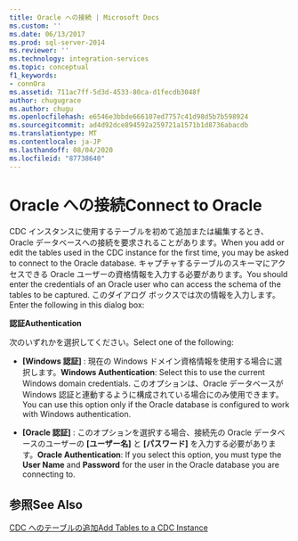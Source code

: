 ```yaml
---
title: Oracle への接続 | Microsoft Docs
ms.custom: ''
ms.date: 06/13/2017
ms.prod: sql-server-2014
ms.reviewer: ''
ms.technology: integration-services
ms.topic: conceptual
f1_keywords:
- connOra
ms.assetid: 711ac7ff-5d3d-4533-80ca-d1fecdb3048f
author: chugugrace
ms.author: chugu
ms.openlocfilehash: e6546e3bbde666107ed7757c41d98d5b7b598924
ms.sourcegitcommit: ad4d92dce894592a259721a1571b1d8736abacdb
ms.translationtype: MT
ms.contentlocale: ja-JP
ms.lasthandoff: 08/04/2020
ms.locfileid: "87738640"
---
```

# <a name="connect-to-oracle"></a><span data-ttu-id="1e517-102">Oracle への接続</span><span class="sxs-lookup"><span data-stu-id="1e517-102">Connect to Oracle</span></span>
  <span data-ttu-id="1e517-103">CDC インスタンスに使用するテーブルを初めて追加または編集するとき、Oracle データベースへの接続を要求されることがあります。</span><span class="sxs-lookup"><span data-stu-id="1e517-103">When you add or edit the tables used in the CDC instance for the first time, you may be asked to connect to the Oracle database.</span></span> <span data-ttu-id="1e517-104">キャプチャするテーブルのスキーマにアクセスできる Oracle ユーザーの資格情報を入力する必要があります。</span><span class="sxs-lookup"><span data-stu-id="1e517-104">You should enter the credentials of an Oracle user who can access the schema of the tables to be captured.</span></span> <span data-ttu-id="1e517-105">このダイアログ ボックスでは次の情報を入力します。</span><span class="sxs-lookup"><span data-stu-id="1e517-105">Enter the following in this dialog box:</span></span>  
  
 <span data-ttu-id="1e517-106">**認証**</span><span class="sxs-lookup"><span data-stu-id="1e517-106">**Authentication**</span></span>  
  
 <span data-ttu-id="1e517-107">次のいずれかを選択してください。</span><span class="sxs-lookup"><span data-stu-id="1e517-107">Select one of the following:</span></span>  
  
-   <span data-ttu-id="1e517-108">**[Windows 認証]** : 現在の Windows ドメイン資格情報を使用する場合に選択します。</span><span class="sxs-lookup"><span data-stu-id="1e517-108">**Windows Authentication**: Select this to use the current Windows domain credentials.</span></span> <span data-ttu-id="1e517-109">このオプションは、Oracle データベースが Windows 認証と連動するように構成されている場合にのみ使用できます。</span><span class="sxs-lookup"><span data-stu-id="1e517-109">You can use this option only if the Oracle database is configured to work with Windows authentication.</span></span>  
  
-   <span data-ttu-id="1e517-110">**[Oracle 認証]** : このオプションを選択する場合、接続先の Oracle データベースのユーザーの **[ユーザー名]** と **[パスワード]** を入力する必要があります。</span><span class="sxs-lookup"><span data-stu-id="1e517-110">**Oracle Authentication**: If you select this option, you must type the **User Name** and **Password** for the user in the Oracle database you are connecting to.</span></span>  
  
## <a name="see-also"></a><span data-ttu-id="1e517-111">参照</span><span class="sxs-lookup"><span data-stu-id="1e517-111">See Also</span></span>  
 [<span data-ttu-id="1e517-112">CDC へのテーブルの追加</span><span class="sxs-lookup"><span data-stu-id="1e517-112">Add Tables to a CDC Instance</span></span>](add-tables-to-a-cdc-instance.md)  
  
  
